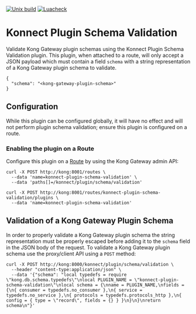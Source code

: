 [![Unix build](https://img.shields.io/github/actions/workflow/status/mikefero/konnect-plugin-schema-validation/test.yml?branch=main&label=Test&logo=lua)](https://github.com/mikefero/konnect-plugin-schema-validation/actions/workflows/test.yml)
[![Luacheck](https://github.com/mikefero/konnect-plugin-schema-validation/workflows/Lint/badge.svg)](https://github.com/mikefero/konnect-plugin-schema-validation/actions/workflows/lint.yml)

# Konnect Plugin Schema Validation

Validate Kong Gateway plugin schemas using the Konnect Plugin Schema Validation
plugin. This plugin, when attached to a route, will only accept a JSON payload
which must contain a field `schema` with a string representation of a Kong
Gateway plugin schema to validate.

```
{
  "schema": "<kong-gateway-plugin-schema>"
}
```

## Configuration

While this plugin can be configured globally, it will have no effect and will
not perform plugin schema validation; ensure this plugin is configured on a
route.

### Enabling the plugin on a Route

Configure this plugin on a
[Route](https://docs.konghq.com/latest/admin-api/#Route-object) by using the
Kong Gateway admin API:

```
curl -X POST http://kong:8001/routes \
  --data 'name=konnect-plugin-schema-validation' \
  --data 'paths[]=/konnect/plugin/schema/validation'

curl -X POST http://kong:8001/routes/konnect-plugin-schema-validation/plugins \
  --data 'name=konnect-plugin-schema-validation'
```

## Validation of a Kong Gateway Plugin Schema

In order to properly validate a Kong Gateway plugin schema the string
representation must be properly escaped before adding it to the `schema` field
in the JSON body of the request. To validate a Kong Gateway plugin schema use
the proxy/client API using a `POST` method:

```
curl -X POST http://kong:8000/konnect/plugin/schema/validation \
  --header "content-type:application/json" \
  --data '{"schema": "local typedefs = require \"kong.db.schema.typedefs\"\nlocal PLUGIN_NAME = \"konnect-plugin-schema-validation\"\nlocal schema = {\nname = PLUGIN_NAME,\nfields = {\n{ consumer = typedefs.no_consumer },\n{ service = typedefs.no_service },\n{ protocols = typedefs.protocols_http },\n{ config = { type = \"record\", fields = {} } }\n}\n}\nreturn schema\n"}'
```
